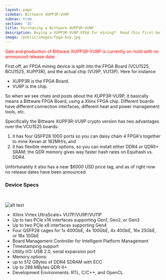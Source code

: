 ```yaml
---
layout: page
sidebar: Bittware XUPP3R-VU9P
subnav: true
section: '3c'
title: Purchasing a Bittware XUPP3R-VU9P
description: Buying a XUPP3R-VU9P FPGA for mining?  Read this first before doing anything
image: /public/images/fpga-buy.jpg
---
```


<p class="message" style="color:red;">Sale and production of Bittware XUPP3R-VU9P is currently on-hold with no announced release date.</p>

First off, an FPGA mining device is split into the FPGA Board (VCU1525, BCU1525, XUPP3R), and the actual chip (VU9P, VU13P).  Here for instance

* XUPP3R is the FPGA Board. 
* VU9P is the chip.

So when we see chats and posts about the XUPP3R-VU9P, it basically means a Bittware FPGA Board, using a Xilinx FPGA chip.  Different boards have different connection interfaces, different heat and power management tools, etc.  

Specifically the Bittware XUPP3R-VU9P crypto version has two advantages over the VCU1525 boards: 

1. it has four QSFP28 100G ports so you can daisy chain 4 FPGA's together to mine Xevan at 162MH/s, and 
2. it has flexible memory options, so you can install either DDR4 or QDRII+ SRAM; the QDR memory gives way faster hash rates on Equihash vs. DDR4.

Unfortunately it also has a near $6000 USD price tag, and as of right now no release dates have been announced.  


### Device Specs
<br>

![alt text][logo]

[logo]: https://www.bittware.com/wp-content/uploads/2017/09/XUPP3R-transparent-800px.svg "XUPP3R"

* Xilinx Virtex UltraScale+ VU7P/VU9P/VU11P
* Up to two PCIe x16 interfaces supporting Gen1, Gen2, or Gen3
* Up to two PCIe x8 interfaces supporting Gen4
* Four QSFP28 cages for 1x 400GbE, 4x 100GbE, 4x 40GbE, 16x 25GbE, or 16x 10GbE
* Board Management Controller for Intelligent Platform Management
* Timestamping support
* Utility I/O: USB 2.0, serial expansion port
* Memory options:
* up to 512 GBytes of DDR4 SDRAM with ECC
* Up to 288 MBytes QDR-II+
* Development Environments: RTL, C/C++, and OpenCL
